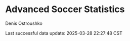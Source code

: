 # Advanced Soccer Statistics
Denis Ostroushko

<!-- gfm -->

Last successful data update: 2025-03-28 22:27:48 CST
